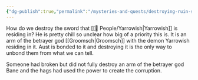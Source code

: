 ```yaml
---
{"dg-publish":true,"permalink":"/mysteries-and-quests/destroying-ruin-s-wake/"}
---
```


How do we destroy the sword that [[🙋 People/Yarrowish\|Yarrowish]] is residing in? He is pretty chill so unclear how big of a priority this is. It is an arm of the betrayer god [[Groomsch\|Groomsch]] with the demon Yarrowish residing in it. Aust is bonded to it and destroying it is the only way to unbond them from what we can tell.

Someone had broken but did not fully destroy an arm of the betrayer god Bane and the hags had used the power to create the corruption. 